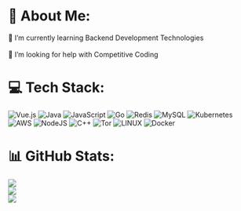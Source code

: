 # 💫 About Me:
🌱 I’m currently learning Backend Development Technologies<br><br>🤝 I’m looking for help with Competitive Coding


# 💻 Tech Stack:
![Vue.js](https://img.shields.io/badge/vuejs-%2335495e.svg?style=for-the-badge&logo=vuedotjs&logoColor=%234FC08D) ![Java](https://img.shields.io/badge/java-%23ED8B00.svg?style=for-the-badge&logo=openjdk&logoColor=white) ![JavaScript](https://img.shields.io/badge/javascript-%23323330.svg?style=for-the-badge&logo=javascript&logoColor=%23F7DF1E) ![Go](https://img.shields.io/badge/go-%2300ADD8.svg?style=for-the-badge&logo=go&logoColor=white) ![Redis](https://img.shields.io/badge/redis-%23DD0031.svg?style=for-the-badge&logo=redis&logoColor=white) ![MySQL](https://img.shields.io/badge/mysql-%2300f.svg?style=for-the-badge&logo=mysql&logoColor=white) ![Kubernetes](https://img.shields.io/badge/kubernetes-%23326ce5.svg?style=for-the-badge&logo=kubernetes&logoColor=white) ![AWS](https://img.shields.io/badge/AWS-%23FF9900.svg?style=for-the-badge&logo=amazon-aws&logoColor=white) ![NodeJS](https://img.shields.io/badge/node.js-6DA55F?style=for-the-badge&logo=node.js&logoColor=white) ![C++](https://img.shields.io/badge/c++-%2300599C.svg?style=for-the-badge&logo=c%2B%2B&logoColor=white) ![Tor](https://img.shields.io/badge/Tor-7D4698?style=for-the-badge&logo=Tor-Browser&logoColor=white) ![LINUX](https://img.shields.io/badge/Linux-FCC624?style=for-the-badge&logo=linux&logoColor=black) ![Docker](https://img.shields.io/badge/docker-%230db7ed.svg?style=for-the-badge&logo=docker&logoColor=white)



# 📊 GitHub Stats:
![](https://github-readme-stats.vercel.app/api?username=kyotogit&theme=dark&hide_border=true&include_all_commits=false&count_private=false)<br/>
![](https://github-readme-streak-stats.herokuapp.com/?user=kyotogit&theme=dark&hide_border=true)<br/>
![](https://github-readme-stats.vercel.app/api/top-langs/?username=kyotogit&theme=dark&hide_border=true&include_all_commits=false&count_private=false&layout=compact)
